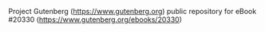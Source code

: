 Project Gutenberg (https://www.gutenberg.org) public repository for eBook #20330 (https://www.gutenberg.org/ebooks/20330)
